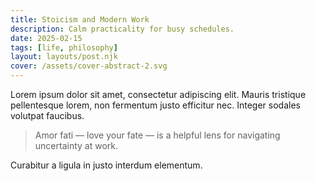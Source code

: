 ```yaml
---
title: Stoicism and Modern Work
description: Calm practicality for busy schedules.
date: 2025-02-15
tags: [life, philosophy]
layout: layouts/post.njk
cover: /assets/cover-abstract-2.svg
---
```


Lorem ipsum dolor sit amet, consectetur adipiscing elit. Mauris tristique pellentesque lorem, non fermentum justo efficitur nec. Integer sodales volutpat faucibus.

> Amor fati — love your fate — is a helpful lens for navigating uncertainty at work.

Curabitur a ligula in justo interdum elementum.

